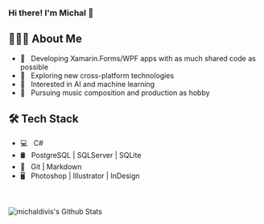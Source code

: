 ### Hi there! I'm Michal 👋

## 👨🏻‍💻 About Me

- 🔨 &nbsp; Developing Xamarin.Forms/WPF apps with as much shared code as possible
- 🤔 &nbsp; Exploring new cross-platform technologies
- 🧠 &nbsp; Interested in AI and machine learning
- 🎵 &nbsp; Pursuing music composition and production as hobby

## 🛠 Tech Stack

- 💻 &nbsp; C#
- 🛢 &nbsp; PostgreSQL | SQLServer | SQLite
- 🔧 &nbsp; Git | Markdown
- 🖥 &nbsp; Photoshop | Illustrator | InDesign 

<br />
<br />

<img align="left" alt="michaldivis's Github Stats" src="https://github-readme-stats.vercel.app/api?username=michaldivis&show_icons=true&hide_border=true" />
